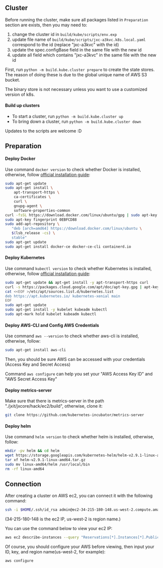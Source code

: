 ## Cluster

Before running the cluster, make sure all packages listed in `Preparation` section are exists, then you may need to:

1. change the cluster id in `build/kube/scripts/env.exp`
2. update file name of `build/kube/scripts/jxc-a3kvc.k8s.local.yaml` correspond to the id (replace "jxc-a3kvc" with the id)
3. update the spec.configBase field in the same file with the new id
4. update all field which contains "jxc-a3kvc" in the same file with the new id



First, run `python -m build.kube.cluster prepare` to create the state stores. The reason of doing these is due to the global unique name of AWS S3 bucket.

The binary store is not necessary unless you want to use a customized version of k8s.



#### Build up clusters

- To start a cluster, run `python -m build.kube.cluster up`
- To bring down a cluster, run `python -m build.kube.cluster down`

Updates to the scripts are welcome :D



## Preparation

#### Deploy Docker

Use command `docker version` to check whether Docker is installed, otherwise, follow [official installation guide](https://docs.docker.com/install/linux/docker-ce/ubuntu/):

```bash
sudo apt-get update
sudo apt-get install \
    apt-transport-https \
    ca-certificates \
    curl \
    gnupg-agent \
    software-properties-common
curl -fsSL https://download.docker.com/linux/ubuntu/gpg | sudo apt-key add -
sudo apt-key fingerprint 0EBFCD88
sudo add-apt-repository \
   "deb [arch=amd64] https://download.docker.com/linux/ubuntu \
   $(lsb_release -cs) \
   stable"
sudo apt-get update
sudo apt-get install docker-ce docker-ce-cli containerd.io
```

#### Deploy Kubernetes

Use command `kubectl version` to check whether Kubernetes is installed, otherwise, follow [official installation guide](https://kubernetes.io/docs/setup/independent/install-kubeadm/):

```bash
sudo apt-get update && apt-get install -y apt-transport-https curl
curl -s https://packages.cloud.google.com/apt/doc/apt-key.gpg | apt-key add -
cat <<EOF >/etc/apt/sources.list.d/kubernetes.list
deb https://apt.kubernetes.io/ kubernetes-xenial main
EOF
sudo apt-get update
sudo apt-get install -y kubelet kubeadm kubectl
sudo apt-mark hold kubelet kubeadm kubectl
```

#### Deploy AWS-CLI and Config AWS Credentials

Use command `aws --version` to check whether aws-cli is installed, otherwise, follow:

```bash
sudo apt-get install aws-cli
```

Then, you should be sure AWS can be accessed with your credentials (Access Key and Secret Access)

Command `aws configure` can help you set your "AWS Access Key ID" and "AWS Secret Access Key"



#### Deploy metrics-server

Make sure that there is metrics-server in the path "./jxit/jxcore/hack/ec2/build", otherwise, clone it:

```bash
git clone https://github.com/kubernetes-incubator/metrics-server
```



#### Deploy helm

Use command `helm version` to check whether helm is installed, otherwise, follow:

```bash
mkdir -pv helm && cd helm
wget https://storage.googleapis.com/kubernetes-helm/helm-v2.9.1-linux-amd64.tar.gz
tar xf helm-v2.9.1-linux-amd64.tar.gz
sudo mv linux-amd64/helm /usr/local/bin
rm -rf linux-amd64
```



## Connection

After creating a cluster on AWS ec2, you can connect it with the following command:

```bash
ssh -i $HOME/.ssh/id_rsa admin@ec2-34-215-180-148.us-west-2.compute.amazonaws.com
```

(34-215-180-148 is the ec2 IP, us-west-2 is region name.)



You can use the command below to view your ec2 IP:

```bash
aws ec2 describe-instances --query "Reservations[*].Instances[*].PublicIpAddress" --output text
```

Of course, you should configure your AWS before viewing, then input your ID, key, and region name(us-west-2, for example):

```bash
aws configure
```
